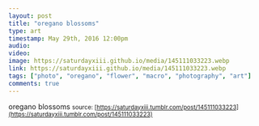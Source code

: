 ```yaml
---
layout: post
title: "oregano blossoms"
type: art
timestamp: May 29th, 2016 12:00pm
audio: 
video: 
image: https://saturdayxiii.github.io/media/145111033223.webp
link: https://saturdayxiii.github.io/media/145111033223.webp
tags: ["photo", "oregano", "flower", "macro", "photography", "art"]
comments: true
---
```

oregano blossoms
<small>source: [https://saturdayxiii.tumblr.com/post/145111033223](https://saturdayxiii.tumblr.com/post/145111033223)</small>